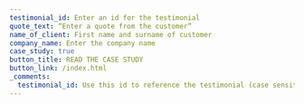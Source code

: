 ```yaml
---
testimonial_id: Enter an id for the testimonial
quote_text: “Enter a quote from the customer”
name_of_client: First name and surname of customer
company_name: Enter the company name
case_study: true
button_title: READ THE CASE STUDY
button_link: /index.html
_comments:
  testimonial_id: Use this id to reference the testimonial (case sensitive, no spaces)
---
```

